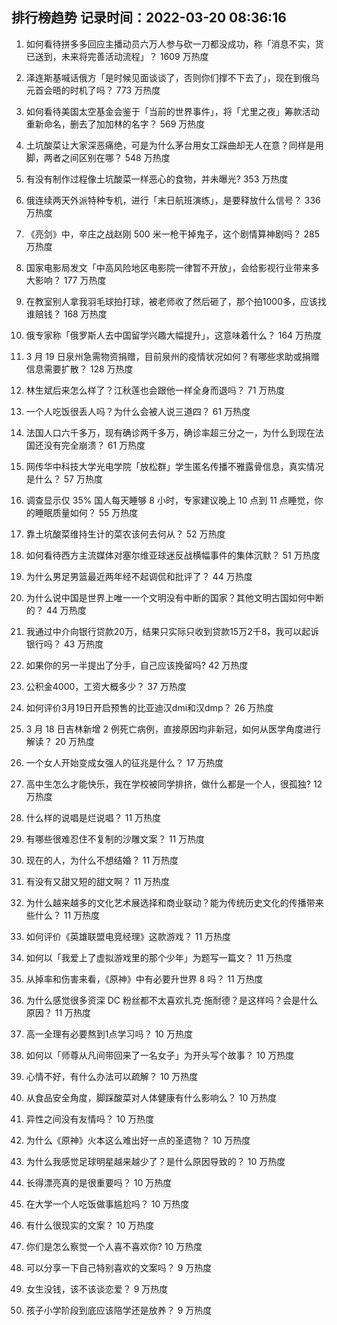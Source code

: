 
## 排行榜趋势 记录时间：2022-03-20 08:36:16
  
  1. 如何看待拼多多回应主播动员六万人参与砍一刀都没成功，称「消息不实，货已送到，未来将完善活动流程」？ 1609 万热度
    
  2. 泽连斯基喊话俄方「是时候见面谈谈了，否则你们撑不下去了」，现在到俄乌元首会晤的时机了吗？ 773 万热度
    
  3. 如何看待美国太空基金会鉴于「当前的世界事件」，将「尤里之夜」筹款活动重新命名，删去了加加林的名字？ 569 万热度
    
  4. 土坑酸菜让大家深恶痛绝，可是为什么茅台用女工踩曲却无人在意？同样是用脚，两者之间区别在哪？ 548 万热度
    
  5. 有没有制作过程像土坑酸菜一样恶心的食物，并未曝光? 353 万热度
    
  6. 俄连续两天外派特种专机，进行「末日航班演练」，是要释放什么信号？ 336 万热度
    
  7. 《亮剑》中，辛庄之战赵刚 500 米一枪干掉鬼子，这个剧情算神剧吗？ 285 万热度
    
  8. 国家电影局发文「中高风险地区电影院一律暂不开放」，会给影视行业带来多大影响？ 177 万热度
    
  9. 在教室别人拿我羽毛球拍打球，被老师收了然后砸了，那个拍1000多，应该找谁赔钱？ 168 万热度
    
  10. 俄专家称「俄罗斯人去中国留学兴趣大幅提升」，这意味着什么？ 164 万热度
    
  11. 3 月 19 日泉州急需物资捐赠，目前泉州的疫情状况如何？有哪些求助或捐赠信息需要扩散？ 128 万热度
    
  12. 林生斌后来怎么样了？江秋莲也会跟他一样全身而退吗？ 71 万热度
    
  13. 一个人吃饭很丢人吗？为什么会被人说三道四？ 61 万热度
    
  14. 法国人口六千多万，现有确诊两千多万，确诊率超三分之一，为什么到现在法国还没有完全崩溃？ 61 万热度
    
  15. 网传华中科技大学光电学院「放松群」学生匿名传播不雅露骨信息，真实情况是什么？ 57 万热度
    
  16. 调查显示仅 35% 国人每天睡够 8 小时，专家建议晚上 10 点到 11 点睡觉，你的睡眠质量如何？ 55 万热度
    
  17. 靠土坑酸菜维持生计的菜农该何去何从？ 52 万热度
    
  18. 如何看待西方主流媒体对塞尔维亚球迷反战横幅事件的集体沉默？ 51 万热度
    
  19. 为什么男足男篮最近两年经不起调侃和批评了？ 44 万热度
    
  20. 为什么说中国是世界上唯一一个文明没有中断的国家？其他文明古国如何中断的？ 44 万热度
    
  21. 我通过中介向银行贷款20万，结果只实际只收到贷款15万2千8，我可以起诉银行吗？ 43 万热度
    
  22. 如果你的另一半提出了分手，自己应该挽留吗? 42 万热度
    
  23. 公积金4000，工资大概多少？ 37 万热度
    
  24. 如何评价3月19日开启预售的比亚迪汉dmi和汉dmp？ 26 万热度
    
  25. 3 月 18 日吉林新增 2 例死亡病例，直接原因均非新冠，如何从医学角度进行解读？ 20 万热度
    
  26. 一个女人开始变成女强人的征兆是什么？ 17 万热度
    
  27. 高中生怎么才能快乐，我在学校被同学排挤，做什么都是一个人，很孤独? 12 万热度
    
  28. 什么样的说唱是烂说唱？ 11 万热度
    
  29. 有哪些很难忍住不复制的沙雕文案？ 11 万热度
    
  30. 现在的人，为什么不想结婚？ 11 万热度
    
  31. 有没有又甜又短的甜文啊？ 11 万热度
    
  32. 为什么越来越多的文化艺术展选择和商业联动？能为传统历史文化的传播带来些什么？ 11 万热度
    
  33. 如何评价《英雄联盟电竞经理》这款游戏？ 11 万热度
    
  34. 如何以「我爱上了虚拟游戏里的那个少年」为题写一篇文？ 11 万热度
    
  35. 从掉率和伤害来看，《原神》中有必要升世界 8 吗？ 11 万热度
    
  36. 为什么感觉很多资深 DC 粉丝都不太喜欢扎克·施耐德？是这样吗？会是什么原因？ 11 万热度
    
  37. 高一全理有必要熬到1点学习吗？ 10 万热度
    
  38. 如何以「师尊从凡间带回来了一名女子」为开头写个故事？ 10 万热度
    
  39. 心情不好，有什么办法可以疏解？ 10 万热度
    
  40. 从食品安全角度，脚踩酸菜对人体健康有什么影响么？ 10 万热度
    
  41. 异性之间没有友情吗？ 10 万热度
    
  42. 为什么《原神》火本这么难出好一点的圣遗物？ 10 万热度
    
  43. 为什么我感觉足球明星越来越少了？是什么原因导致的？ 10 万热度
    
  44. 长得漂亮真的是很重要吗？ 10 万热度
    
  45. 在大学一个人吃饭做事尴尬吗？ 10 万热度
    
  46. 有什么很现实的文案？ 10 万热度
    
  47. 你们是怎么察觉一个人喜不喜欢你? 10 万热度
    
  48. 可以分享一下自己特别喜欢的文案吗？ 9 万热度
    
  49. 女生没钱，该不该谈恋爱？ 9 万热度
    
  50. 孩子小学阶段到底应该陪学还是放养？ 9 万热度
    
